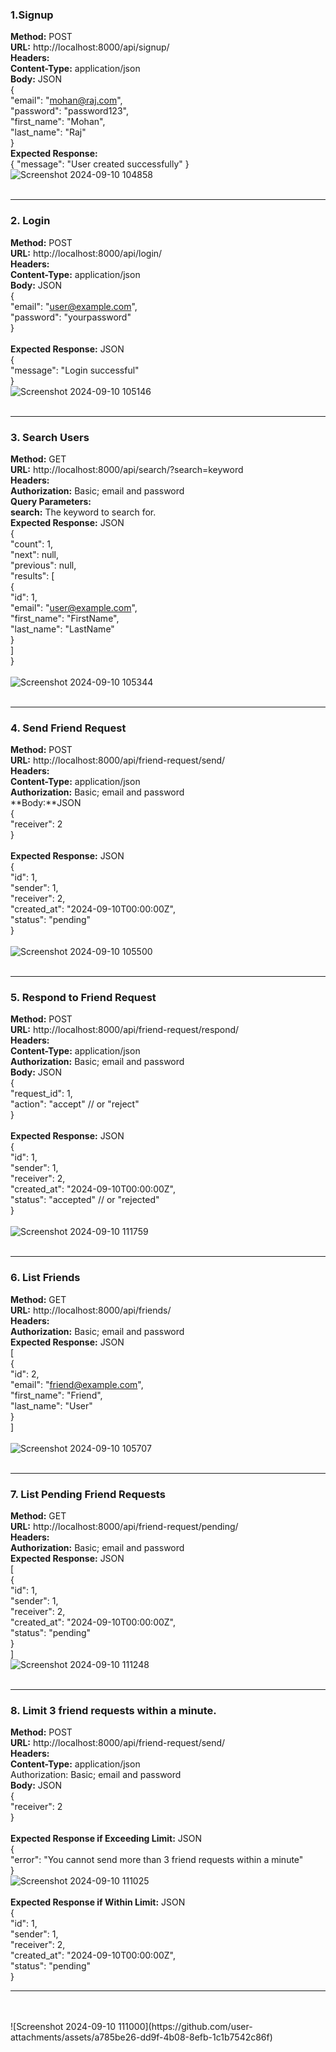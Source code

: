 ### 1.Signup<br/>
**Method:** POST<br/>
**URL:** http://localhost:8000/api/signup/<br/>
**Headers:** <br/>
**Content-Type:** application/json<br/>
**Body:** JSON<br/>
{<br/>
    "email": "mohan@raj.com",<br/>
    "password": "password123",<br/>
    "first_name": "Mohan",<br/>
    "last_name": "Raj"<br/>
}<br/>
**Expected Response:** <br/>
{ "message": "User created successfully" }<br/>
![Screenshot 2024-09-10 104858](https://github.com/user-attachments/assets/9ecbe846-d8e2-42c9-89c1-340692dab4c6)<br/>
<br/>
***
### 2. Login<br/>
**Method:** POST<br/>
**URL:** http://localhost:8000/api/login/<br/>
**Headers:** <br/>
**Content-Type:** application/json<br/>
**Body:** JSON<br/>
{<br/>
    "email": "user@example.com",<br/>
    "password": "yourpassword"<br/>
}<br/>
<br/>
**Expected Response:** JSON<br/>
{<br/>
    "message": "Login successful"<br/>
}<br/>
![Screenshot 2024-09-10 105146](https://github.com/user-attachments/assets/e2dd5045-ea5f-48d9-b0ce-a2724650e692)<br/>
<br/>
***
### 3. Search Users<br/>
**Method:** GET<br/>
**URL:** http://localhost:8000/api/search/?search=keyword<br/>
**Headers:**<br/>
**Authorization:** Basic; email and password<br/>
**Query Parameters:** <br/>
**search:** The keyword to search for.<br/>
**Expected Response:** JSON<br/>
{<br/>
    "count": 1,<br/>
    "next": null,<br/>
    "previous": null,<br/>
    "results": [<br/>
        {<br/>
            "id": 1,<br/>
            "email": "user@example.com",<br/>
            "first_name": "FirstName",<br/>
            "last_name": "LastName"<br/>
        }<br/>
    ]<br/>
}<br/>
<br/>
![Screenshot 2024-09-10 105344](https://github.com/user-attachments/assets/059bcacd-33d4-416a-9330-fc409ff074c7)<br/>
<br/>
***
### 4. Send Friend Request<br/>
**Method:** POST<br/>
**URL:** http://localhost:8000/api/friend-request/send/<br/>
**Headers:** <br/>
**Content-Type:** application/json<br/>
**Authorization:** Basic; email and password<br/>
**Body:**JSON<br/>
{<br/>
    "receiver": 2<br/>
}<br/>
<br/>
**Expected Response:** JSON<br/>
{<br/>
    "id": 1,<br/>
    "sender": 1,<br/>
    "receiver": 2,<br/>
    "created_at": "2024-09-10T00:00:00Z",<br/>
    "status": "pending"<br/>
}<br/>
<br/>
![Screenshot 2024-09-10 105500](https://github.com/user-attachments/assets/dda27845-96dc-4885-b3f6-39cfd699c20e)<br/>
<br/>
***
### 5. Respond to Friend Request<br/>
**Method:** POST<br/>
**URL:** http://localhost:8000/api/friend-request/respond/<br/>
**Headers:** <br/>
**Content-Type:** application/json<br/>
**Authorization:** Basic; email and password<br/>
**Body:** JSON<br/>
{<br/>
    "request_id": 1,<br/>
    "action": "accept"  // or "reject"<br/>
}<br/>
<br/>
**Expected Response:** JSON<br/>
{<br/>
    "id": 1,<br/>
    "sender": 1,<br/>
    "receiver": 2,<br/>
    "created_at": "2024-09-10T00:00:00Z",<br/>
    "status": "accepted"  // or "rejected"<br/>
}<br/>
<br/>
![Screenshot 2024-09-10 111759](https://github.com/user-attachments/assets/c407e1eb-81f7-43de-851e-a8c2c7c1df68)<br/>
<br/>
***
### 6. List Friends<br/>
**Method:** GET<br/>
**URL:** http://localhost:8000/api/friends/<br/>
**Headers:** <br/>
**Authorization:** Basic; email and password<br/>
**Expected Response:** JSON<br/>
[<br/>
    {<br/>
        "id": 2,<br/>
        "email": "friend@example.com",<br/>
        "first_name": "Friend",<br/>
        "last_name": "User"<br/>
    }<br/>
]<br/>
<br/>
![Screenshot 2024-09-10 105707](https://github.com/user-attachments/assets/a3c7e4b9-5def-40eb-92ac-c2e60c844f21)<br/>
<br/>
***
### 7. List Pending Friend Requests<br/>
**Method:** GET<br/>
**URL:** http://localhost:8000/api/friend-request/pending/<br/>
**Headers:** <br/>
**Authorization:** Basic; email and password<br/>
**Expected Response:** JSON<br/>
[<br/>
    {<br/>
        "id": 1,<br/>
        "sender": 1,<br/>
        "receiver": 2,<br/>
        "created_at": "2024-09-10T00:00:00Z",<br/>
        "status": "pending"<br/>
    }<br/>
]<br/>
![Screenshot 2024-09-10 111248](https://github.com/user-attachments/assets/b95d380f-45e9-412c-afef-ba8b6410fede)<br/>
<br/>
***
### 8. Limit 3 friend requests within a minute.<br/>
**Method:** POST<br/>
**URL:** http://localhost:8000/api/friend-request/send/<br/>
**Headers:** <br/>
**Content-Type:** application/json<br/>
Authorization: Basic; email and password<br/>
**Body:** JSON<br/>
{<br/>
    "receiver": 2<br/>
}<br/>
<br/>
**Expected Response if Exceeding Limit:** JSON<br/>
{<br/>
    "error": "You cannot send more than 3 friend requests within a minute"<br/>
}<br/>
![Screenshot 2024-09-10 111025](https://github.com/user-attachments/assets/2661e50a-eec6-4bc5-81ad-7ceddfb51426)<br/>
<br/>
**Expected Response if Within Limit:** JSON<br/>
{<br/>
    "id": 1,<br/>
    "sender": 1,<br/>
    "receiver": 2,<br/>
    "created_at": "2024-09-10T00:00:00Z",<br/>
    "status": "pending"<br/>
}<br/>
***
<br/>
<br/>
![Screenshot 2024-09-10 111000](https://github.com/user-attachments/assets/a785be26-dd9f-4b08-8efb-1c1b7542c86f)<br/>
<br/>
<br/>
